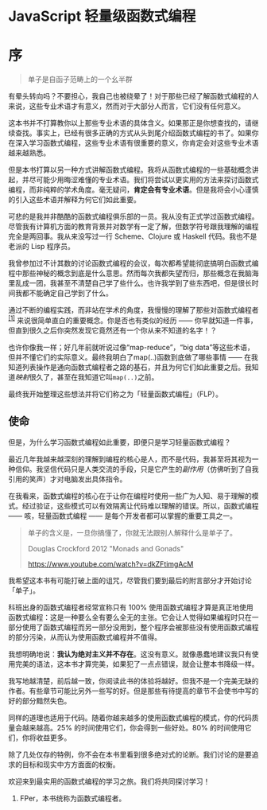 # JavaScript 轻量级函数式编程
# 序

> 单子是自函子范畴上的一个幺半群

有晕头转向吗？不要担心，我自己也被绕晕了！对于那些已经了解函数式编程的人来说，这些专业术语才有意义，然而对于大部分人而言，它们没有任何意义。

这本书并不打算教你以上那些专业术语的具体含义。如果那正是你想查找的，请继续查找。事实上，已经有很多正确的方式从头到尾介绍函数式编程的书了。如果你在深入学习函数式编程，这些专业术语有很重要的意义，你肯定会对这些专业术语越来越熟悉。

但是本书打算以另一种方式讲解函数式编程。我将从函数式编程的一些基础概念讲起，并尽可能少用晦涩难懂的专业术语。我们将尝试以更实用的方法来探讨函数式编程，而非纯粹的学术角度。毫无疑问，**肯定会有专业术语**。但是我将会小心谨慎的引入这些术语并解释为何它们如此重要。

可悲的是我并非酷酷的函数式编程俱乐部的一员。我从没有正式学过函数式编程。尽管我有计算机方面的教育背景并对数学有一定了解，但数学符号跟我理解的编程完全是两回事。我从来没写过一行 Scheme、Clojure 或 Haskell 代码。我也不是老派的 Lisp 程序员。

我曾参加过不计其数的讨论函数式编程的会议，每次都希望能彻底搞明白函数式编程中那些神秘的概念到底是什么意思。然而每次我都失望而归，那些概念在我脑海里乱成一团，我甚至不清楚自己学了些什么。也许我学到了些东西吧，但是很长时间我都不能确定自己学到了什么。

通过不断的编程实践，而非站在学术的角度，我慢慢的理解了那些对函数式编程者<sup>[\[1\]](#note1)</sup>
来说很简单直白的重要概念。你是否也有类似的经历 —— 你早就知道一件事，但直到很久之后你突然发现它竟然还有一个你从来不知道的名字！？

也许你像我一样；好几年前就听说过像“map-reduce”，“big data”等这些术语，但并不懂它们的实际意义。最终我明白了map(..)函数到底做了哪些事情 —— 在我知道列表操作是通向函数式编程者之路的基石，并且为何它们如此重要之后。我知道*映射*很久了，甚至在我知道它叫`map(..)`之前。

最终我开始整理这些想法并将它们称之为「轻量函数式编程」（FLP）。

## 使命

但是，为什么学习函数式编程如此重要，即便只是学习轻量函数式编程？

最近几年我越来越深刻的理解到编程的核心是人，而不是代码，我甚至将其视为一种信仰。我坚信代码只是人类交流的手段，只是它产生的*副作用*（仿佛听到了自我引用的笑声）才对电脑发出具体指令。

在我看来，函数式编程的核心在于让你在编程时使用一些广为人知、易于理解的模式。经过验证，这些模式可以有效隔离让代码难以理解的错误。所以，函数式编程 —— 咳，轻量函数式编程 —— 是每个开发者都可以掌握的重要工具之一。

> 单子的含义是，一旦你搞懂了，你就无法跟别人解释什么是单子了。
>
> Douglas Crockford 2012 "Monads and Gonads"
>
> https://www.youtube.com/watch?v=dkZFtimgAcM

我希望这本书有可能打破上面的诅咒，尽管我们要到最后的附言部分才开始讨论「单子」。

科班出身的函数式编程者经常宣称只有 100% 使用函数式编程才算是真正地使用函数式编程：这是一种要么全有要么全无的主张。它会让人觉得如果编程时只在一部分使用了函数式编程而另一部分没用到，整个程序会被那些没有使用函数式编程的部分污染，从而认为使用函数式编程并不值得。

我想明确地说：**我认为绝对主义并不存在**。这没有意义。就像愚蠢地建议我只有使用完美的语法，这本书才算完美，如果犯了一点点错误，就会让整本书降级一样。

我写地越清楚，前后越一致，你阅读此书的体验将越好。但我不是一个完美无缺的作者。有些章节可能比另外一些写的好。但是那些有待提高的章节不会使书中写的好的部分黯然失色。

同样的道理也适用于代码。随着你越来越多的使用函数式编程的模式，你的代码质量会越来越高。25% 的时间使用它们，你会得到一些好处。80% 的时间使用它们，你将收益更多。

除了几处仅存的特例，你不会在本书里看到很多绝对式的论断。我们讨论的是要追求的目标和现实中方方面面的权衡。

欢迎来到最实用的函数式编程的学习之旅。我们将共同探讨学习！

1. <a name="note1"></a > FPer，本书统称为函数式编程者。

